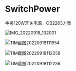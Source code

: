 # SwitchPower
手搓120W开关电源，OB2263方案

![IMG_20220918_102001](https://user-images.githubusercontent.com/23308519/190884337-91e2f954-69a1-483e-a282-55772615b6c8.jpg)

![TIM截图20220918111954](https://user-images.githubusercontent.com/23308519/190884302-34c7b5f8-7616-43f4-91e5-fb2a2ca61c75.jpg)

![TIM截图20220918112058](https://user-images.githubusercontent.com/23308519/190884303-802d2077-992a-4fb7-8567-a85bce619f21.jpg)

![TIM截图20220918112236](https://user-images.githubusercontent.com/23308519/190884306-f4aab5cb-5721-4749-a9ff-3fe2e72f7015.jpg)
